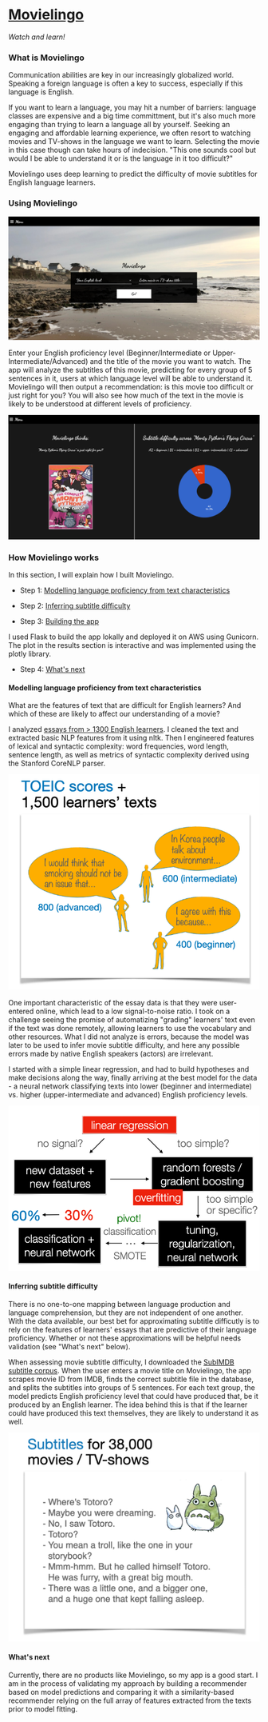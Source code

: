 # [Movielingo](http://datainsight.host/)

*Watch and learn!*

### What is Movielingo

Communication abilities are key in our increasingly globalized world. Speaking a foreign language is often a key to success, especially if this language is English.

If you want to learn a language, you may hit a number of barriers: language classes are expensive and a big time committment, but it's also much more engaging than trying to learn a language all by yourself. Seeking an engaging and affordable learning experience, we often resort to watching movies and TV-shows in the language we want to learn. Selecting the movie in this case though can take hours of indecision. "This one sounds cool but would I be able to understand it or is the language in it too difficult?"

Movielingo uses deep learning to predict the difficulty of movie subtitles for English language learners.

### Using Movielingo

![alt text](./img/movielingo_main.png)

Enter your English proficiency level (Beginner/Intermediate or Upper-Intermediate/Advanced) and the title of the movie you want to watch. The app will analyze the subtitles of this movie, predicting for every group of 5 sentences in it, users at which language level will be able to understand it. Movielingo will then output a recommendation: is this movie too difficult or just right for you? You will also see how much of the text in the movie is likely to be understood at different levels of proficiency.

![alt text](./img/movielingo_results.png)

### How Movielingo works

 In this section, I will explain how I built Movielingo.

* Step 1: [Modelling language proficiency from text characteristics](#modelling-language-proficiency-from-text-characteristics)

* Step 2: [Inferring subtitle difficulty](#inferring-subtitle-difficulty)

* Step 3: [Building the app](#building-the-app)

I used Flask to build the app lokally and deployed it on AWS using Gunicorn. The plot in the results section is interactive and was implemented using the plotly library.

* Step 4: [What's next](#whats-next)

#### Modelling language proficiency from text characteristics

What are the features of text that are difficult for English learners? And which of these are likely to affect our understanding of a movie?

I analyzed [essays from > 1300 English learners](http://koreanlearnercorpusblog.blogspot.com/p/corpus.html). I cleaned the text and extracted basic NLP features from it using nltk. Then I engineered features of lexical and syntactic complexity: word frequencies, word length, sentence length, as well as metrics of syntactic complexity derived using the Stanford CoreNLP parser.

![alt text](./img/essays.png)

One important characteristic of the essay data is that they were user-entered online, which lead to a low signal-to-noise ratio. I took on a challenge seeing the promise of automatizing "grading" learners' text even if the text was done remotely, allowing learners to use the vocabulary and other resources. What I did not analyze is errors, because the model was later to be used to infer movie subtitle difficulty, and here any possible errors made by native English speakers (actors) are irrelevant.

I started with a simple linear regression, and had to build hypotheses and make decisions along the way, finally arriving at the best model for the data - a neural network classifying texts into lower (beginner and intermediate) vs. higher (upper-intermediate and advanced) English proficiency levels.

![alt text](./img/modelling.png "Movielingo modelling logic")

#### Inferring subtitle difficulty

There is no one-to-one mapping between language production and language comprehension, but they are not independent of one another. With the data available, our best bet for approximating subtitle difficutly is to rely on the features of learners' essays that are predictive of their language proficiency. Whether or not these approximations will be helpful needs validation (see "What's next" below).

When assessing movie subtitle difficulty, I downloaded the [SubIMDB subtitle corpus](http://ghpaetzold.github.io/subimdb/). When the user enters a movie title on Movielingo, the app scrapes movie ID from IMDB, finds the correct subtitle file in the database, and splits the subtitles into groups of 5 sentences. For each text group, the model predicts English proficiency level that could have produced that, be it produced by an English learner. The idea behind this is that if the learner could have produced this text themselves, they are likely to understand it as well.

![alt text](./img/subtitles.png)

#### What's next

Currently, there are no products like Movielingo, so my app is a good start. I am in the process of validating my approach by building a recommender based on model predictions and comparing it with a similarity-based recommender relying on the full array of features extracted from the texts prior to model fitting.
